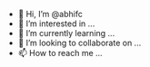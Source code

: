 - 👋 Hi, I’m @abhifc
- 👀 I’m interested in ...
- 🌱 I’m currently learning ...
- 💞️ I’m looking to collaborate on ...
- 📫 How to reach me ...

<!---
abhifc/abhifc is a ✨ special ✨ repository because its `README.md` (this file) appears on your GitHub profile.
You can click the Preview link to take a look at your changes.
--->
